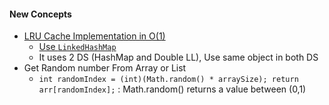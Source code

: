 #### New Concepts
- [LRU Cache Implementation in O(1)](./Leetcode/src/main/java/com/p2/random/topinterviewques/LRUCache.java)
  - [Use `LinkedHashMap`](https://medium.com/@greekykhs/how-linkedhashmap-works-internally-in-java-409846a4f08)
  - It uses 2 DS (HashMap and Double LL), Use same object in both DS
- Get Random number From Array or List
  - `int randomIndex = (int)(Math.random() * arraySize); return arr[randomIndex];` : Math.random() returns a value between (0,1)